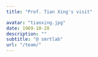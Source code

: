```yaml
---
title: "Prof. Tian Xing's visit"

avatar: "tianxing.jpg"
date: 1969-10-28
description: ""
subtitle: "@ smrtlab"
url: "/team/"
---
```

